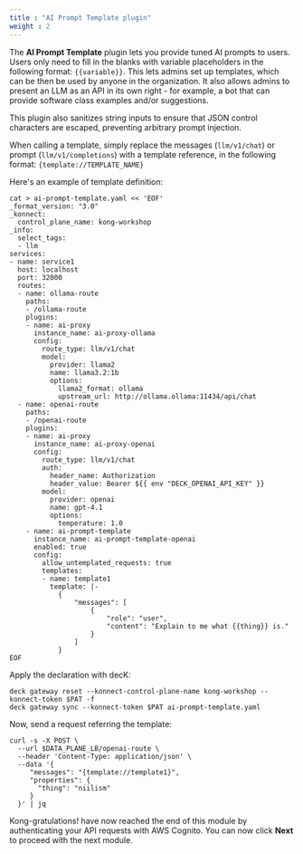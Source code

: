 ```yaml
---
title : "AI Prompt Template plugin"
weight : 2
---
```


The **AI Prompt Template** plugin lets you provide tuned AI prompts to users. Users only need to fill in the blanks with variable placeholders in the following format: ``{{variable}}``. This lets admins set up templates, which can be then be used by anyone in the organization. It also allows admins to present an LLM as an API in its own right - for example, a bot that can provide software class examples and/or suggestions.

This plugin also sanitizes string inputs to ensure that JSON control characters are escaped, preventing arbitrary prompt injection.

When calling a template, simply replace the messages (``llm/v1/chat``) or prompt (``llm/v1/completions``) with a template reference, in the following format: ``{template://TEMPLATE_NAME}``

Here's an example of template definition:

```
cat > ai-prompt-template.yaml << 'EOF'
_format_version: "3.0"
_konnect:
  control_plane_name: kong-workshop
_info:
  select_tags:
  - llm
services:
- name: service1
  host: localhost
  port: 32000
  routes:
  - name: ollama-route
    paths:
    - /ollama-route
    plugins:
    - name: ai-proxy
      instance_name: ai-proxy-ollama
      config:
        route_type: llm/v1/chat
        model:
          provider: llama2
          name: llama3.2:1b
          options:
            llama2_format: ollama
            upstream_url: http://ollama.ollama:11434/api/chat
  - name: openai-route
    paths:
    - /openai-route
    plugins:
    - name: ai-proxy
      instance_name: ai-proxy-openai
      config:
        route_type: llm/v1/chat
        auth:
          header_name: Authorization
          header_value: Bearer ${{ env "DECK_OPENAI_API_KEY" }}
        model:
          provider: openai
          name: gpt-4.1
          options:
            temperature: 1.0
    - name: ai-prompt-template
      instance_name: ai-prompt-template-openai
      enabled: true
      config:
        allow_untemplated_requests: true
        templates:
        - name: template1
          template: |-
            {
                "messages": [
                    {
                        "role": "user",
                        "content": "Explain to me what {{thing}} is."
                    }
                ]
            }
EOF
```


Apply the declaration with decK:
```
deck gateway reset --konnect-control-plane-name kong-workshop --konnect-token $PAT -f
deck gateway sync --konnect-token $PAT ai-prompt-template.yaml
```

Now, send a request referring the template:

```
curl -s -X POST \
  --url $DATA_PLANE_LB/openai-route \
  --header 'Content-Type: application/json' \
  --data '{
     "messages": "{template://template1}",
     "properties": {
       "thing": "niilism"
     }
  }' | jq
```







Kong-gratulations! have now reached the end of this module by authenticating your API requests with AWS Cognito. You can now click **Next** to proceed with the next module.